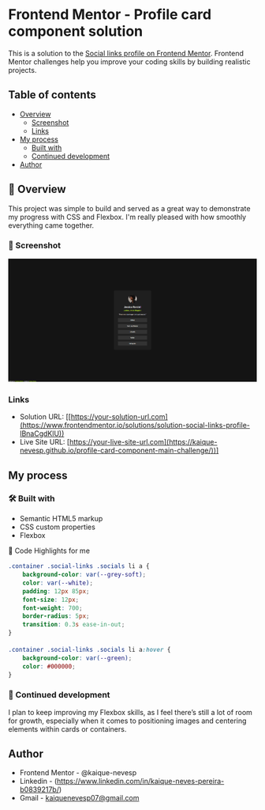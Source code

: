 # Frontend Mentor - Profile card component solution

This is a solution to the [Social links profile on Frontend Mentor](https://www.frontendmentor.io/challenges/social-links-profile-UG32l9m6dQ). Frontend Mentor challenges help you improve your coding skills by building realistic projects. 

## Table of contents

- [Overview](#overview)
  - [Screenshot](#screenshot)
  - [Links](#links)
- [My process](#my-process)
  - [Built with](#built-with)
  - [Continued development](#continued-development)
- [Author](#author)

## 🚀 Overview

This project was simple to build and served as a great way to demonstrate my progress with CSS and Flexbox. I'm really pleased with how smoothly everything came together.

### 📸 Screenshot

![](/src/images/Screenshot_Desktop.png)

### Links

- Solution URL: [[https://your-solution-url.com](https://www.frontendmentor.io/solutions/solution-social-links-profile-lBnaCgdKlU))
- Live Site URL: [https://your-live-site-url.com](https://kaique-nevesp.github.io/profile-card-component-main-challenge/))]
## My process

### 🛠️ Built with

- Semantic HTML5 markup
- CSS custom properties
- Flexbox

🧩 Code Highlights for me

```css
.container .social-links .socials li a {
    background-color: var(--grey-soft);
    color: var(--white);
    padding: 12px 85px;
    font-size: 12px;
    font-weight: 700;
    border-radius: 5px;
    transition: 0.3s ease-in-out;
}

.container .social-links .socials li a:hover {
    background-color: var(--green);
    color: #000000;
}
```

### 🧠 Continued development

I plan to keep improving my Flexbox skills, as I feel there’s still a lot of room for growth, especially when it comes to positioning images and centering elements within cards or containers.

## Author

- Frontend Mentor - @kaique-nevesp
- Linkedin - (https://www.linkedin.com/in/kaique-neves-pereira-b0839217b/)
- Gmail - kaiquenevesp07@gmail.com
